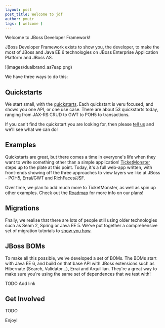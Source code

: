 ```yaml
---
layout: post
post_title: Welcome to jdf
author: pmuir
tags: [ welcome ]
---
```


Welcome to JBoss Developer Framework!

JBoss Developer Framework exists to show you, the developer, to make the most of JBoss and Java EE 6 technologies on JBoss Enterprise Application Platform and JBoss AS.

!(images/dualbrand_as7eap.png)

We have three ways to do this:

Quickstarts
-----------

We start small, with the [quickstarts](quickstarts/get-started). Each quickstart is veru focused, and shows you one API, or one use case. There are about 53 quickstarts today, ranging from JAX-RS CRUD to GWT to POH5 to transactions.

If you can't find the quickstart you are looking for, then please [tell us](quickstarts/get-involved) and we'll see what we can do!

Examples
--------

Quickstarts are great, but there comes a time in everyone's life when they want to write something other than a simple application! [TicketMonster](examples/get-started) steps up to the plate at this point. Today, it's a full web-app written, with front-ends showing off the three approaches to view layers we like at JBoss - POH5, Errai/GWT and RichFaces/JSF.

Over time, we plan to add much more to TicketMonster, as well as spin up other examples. Check out the [Roadmap](about/roadmap) for more info on our plans!

Migrations
----------

Fnally, we realise that there are lots of people still using older technologies such as Seam 2, Spring or Java EE 5. We've put together a comprehensive set of migration tutorials to [show you how](http://localhost:4242/migrations/get-started/).

JBoss BOMs
----------

To make all this possible, we've developed a set of BOMs. The BOMs start with Java EE 6, and build on that base API with JBoss extensions such as Hibernate (Search, Validator...), Errai and Arquillian. They're a great way to make sure you're using the same set of dependences that we test with!

TODO Add link

Get Involved
------------

TODO

Enjoy!
